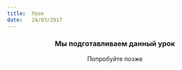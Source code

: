 ```yaml
---
title:  Урок
date:   24/03/2017
---
```


### <center>Мы подготавливаем данный урок</center>
<center>Попробуйте позже</center>